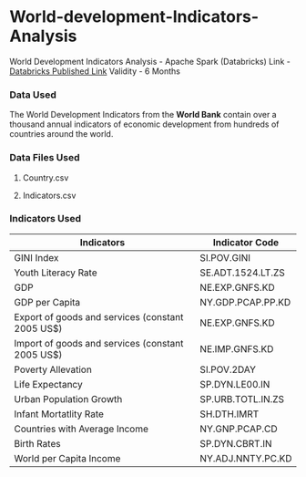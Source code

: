 # World-development-Indicators-Analysis
World Development Indicators Analysis - Apache Spark (Databricks) 
Link - [Databricks Published Link](https://databricks-prod-cloudfront.cloud.databricks.com/public/4027ec902e239c93eaaa8714f173bcfc/380613383238977/588157839824559/96782736164268/latest.html) Validity - 6 Months

### Data Used 

The World Development Indicators from the **World Bank** contain over a thousand annual indicators of economic development from hundreds of countries around the world.

### Data Files Used 

1. Country.csv

2. Indicators.csv

### Indicators Used

  | Indicators  | Indicator Code |
  | ----------- | ----------- |
  | GINI Index | SI.POV.GINI |
  | Youth Literacy Rate | SE.ADT.1524.LT.ZS |
  | GDP| NE.EXP.GNFS.KD |
  | GDP per Capita | NY.GDP.PCAP.PP.KD |
  | Export of goods and services (constant 2005 US$) | NE.EXP.GNFS.KD |
  | Import of goods and services (constant 2005 US$) | NE.IMP.GNFS.KD |
  | Poverty Allevation | SI.POV.2DAY |
  | Life Expectancy | SP.DYN.LE00.IN |
  | Urban Population Growth| SP.URB.TOTL.IN.ZS |
  | Infant Mortatlity Rate | SH.DTH.IMRT |
  | Countries with Average Income| NY.GNP.PCAP.CD |
  | Birth Rates | SP.DYN.CBRT.IN |
  | World per Capita Income | NY.ADJ.NNTY.PC.KD | 

